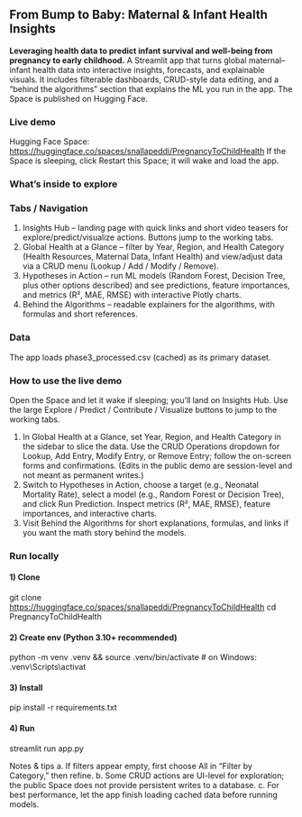 ## From Bump to Baby: Maternal & Infant Health Insights

**Leveraging health data to predict infant survival and well-being from pregnancy to early childhood.**
A Streamlit app that turns global maternal–infant health data into interactive insights, forecasts, and explainable visuals. It includes filterable dashboards, CRUD-style data editing, and a “behind the algorithms” section that explains the ML you run in the app. The Space is published on Hugging Face.

### Live demo
Hugging Face Space: https://huggingface.co/spaces/snallapeddi/PregnancyToChildHealth
If the Space is sleeping, click Restart this Space; it will wake and load the app.

### What’s inside to explore
### Tabs / Navigation
1. Insights Hub – landing page with quick links and short video teasers for explore/predict/visualize actions. Buttons jump to the working tabs.
2. Global Health at a Glance – filter by Year, Region, and Health Category (Health Resources, Maternal Data, Infant Health) and view/adjust data via a CRUD menu (Lookup / Add / Modify / Remove).
3. Hypotheses in Action – run ML models (Random Forest, Decision Tree, plus other options described) and see predictions, feature importances, and metrics (R², MAE, RMSE) with interactive Plotly charts.
4. Behind the Algorithms – readable explainers for the algorithms, with formulas and short references.

### Data
The app loads phase3_processed.csv (cached) as its primary dataset.

### How to use the live demo
Open the Space and let it wake if sleeping; you’ll land on Insights Hub. Use the large Explore / Predict / Contribute / Visualize buttons to jump to the working tabs.
1. In Global Health at a Glance, set Year, Region, and Health Category in the sidebar to slice the data. Use the CRUD Operations dropdown for Lookup, Add Entry, Modify Entry, or Remove Entry; follow the on-screen forms and confirmations. (Edits in the public demo are session-level and not meant as permanent writes.)
2. Switch to Hypotheses in Action, choose a target (e.g., Neonatal Mortality Rate), select a model (e.g., Random Forest or Decision Tree), and click Run Prediction. Inspect metrics (R², MAE, RMSE), feature importances, and interactive charts.
3. Visit Behind the Algorithms for short explanations, formulas, and links if you want the math story behind the models.

### Run locally
#### 1) Clone
git clone https://huggingface.co/spaces/snallapeddi/PregnancyToChildHealth
cd PregnancyToChildHealth
#### 2) Create env (Python 3.10+ recommended)
python -m venv .venv && source .venv/bin/activate  # on Windows: .venv\Scripts\activat
#### 3) Install
pip install -r requirements.txt
#### 4) Run
streamlit run app.py

Notes & tips
a. If filters appear empty, first choose All in “Filter by Category,” then refine.
b. Some CRUD actions are UI-level for exploration; the public Space does not provide persistent writes to a database.
c. For best performance, let the app finish loading cached data before running models.



